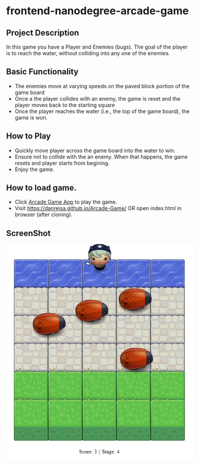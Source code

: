 # frontend-nanodegree-arcade-game
 


## Project Description
In this game you have a Player and Enemies (bugs). The goal of the player is to reach the water, without colliding into any one of the enemies.

## Basic Functionality
* The enemies move at varying speeds on the paved block portion of the game board
* Once a the player collides with an enemy, the game is reset and the player moves back to the starting square
* Once the player reaches the water (i.e., the top of the game board), the game is won.


## How to Play
* Quickly move player across the game board into the water to win.
* Ensure not to collide with the an enemy. When that happens, the game resets and player starts from begining.
* Enjoy the game.

## How to load game.
* Click [Arcade Game App](https://danrejsa.github.io/Arcade-Game/) to play the game.
* Visit https://danrejsa.github.io/Arcade-Game/ OR open index.html in browser (after cloning).



## ScreenShot
![Screenshot](screenshot.png)











